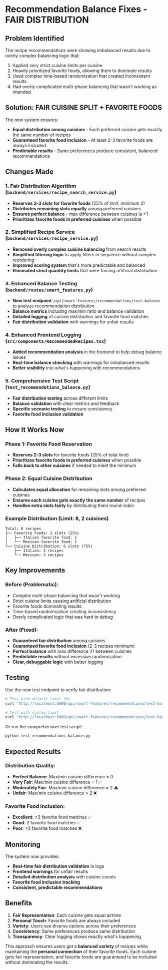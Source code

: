 # Recommendation Balance Fixes - FAIR DISTRIBUTION

## Problem Identified
The recipe recommendations were showing imbalanced results due to overly complex balancing logic that:
1. Applied very strict cuisine limits per cuisine
2. Heavily prioritized favorite foods, allowing them to dominate results
3. Used complex time-based randomization that created inconsistent results
4. Had overly complicated multi-phase balancing that wasn't working as intended

## Solution: FAIR CUISINE SPLIT + FAVORITE FOODS

The new system ensures:
- **Equal distribution among cuisines** - Each preferred cuisine gets exactly the same number of recipes
- **Guaranteed favorite food inclusion** - At least 2-3 favorite foods are always included
- **Predictable results** - Same preferences produce consistent, balanced recommendations

## Changes Made

### 1. Fair Distribution Algorithm (`backend/services/recipe_search_service.py`)
- **Reserves 2-3 slots for favorite foods** (25% of limit, minimum 2)
- **Distributes remaining slots equally** among preferred cuisines
- **Ensures perfect balance** - max difference between cuisines is ≤1
- **Prioritizes favorite foods in preferred cuisines** when possible

### 2. Simplified Recipe Service (`backend/services/recipe_service.py`)
- **Removed overly complex cuisine balancing** from search results
- **Simplified filtering logic** to apply filters in sequence without complex reordering
- **Improved scoring system** that's more predictable and balanced
- **Eliminated strict quantity limits** that were forcing artificial distribution

### 3. Enhanced Balance Testing (`backend/routes/smart_features.py`)
- **New test endpoint** `/api/smart-features/recommendations/test-balance` to analyze recommendation distribution
- **Balance metrics** including max/min ratio and balance validation
- **Detailed logging** of cuisine distribution and favorite food matches
- **Fair distribution validation** with warnings for unfair results

### 4. Enhanced Frontend Logging (`src/components/RecommendedRecipes.tsx`)
- **Added recommendation analysis** in the frontend to help debug balance issues
- **Real-time balance checking** with warnings for imbalanced results
- **Better visibility** into what's happening with recommendations

### 5. Comprehensive Test Script (`test_recommendations_balance.py`)
- **Fair distribution testing** across different limits
- **Balance validation** with clear metrics and feedback
- **Specific scenario testing** to ensure consistency
- **Favorite food inclusion validation**

## How It Works Now

### Phase 1: Favorite Food Reservation
- **Reserves 2-3 slots** for favorite foods (25% of total limit)
- **Prioritizes favorite foods in preferred cuisines** when possible
- **Falls back to other cuisines** if needed to meet the minimum

### Phase 2: Equal Cuisine Distribution
- **Calculates equal allocation** for remaining slots among preferred cuisines
- **Ensures each cuisine gets exactly the same number** of recipes
- **Handles extra slots fairly** by distributing them round-robin

### Example Distribution (Limit: 8, 2 cuisines)
```
Total: 8 recipes
├── Favorite Foods: 2 slots (25%)
│   ├── Italian favorite food: 1
│   └── Mexican favorite food: 1
└── Cuisine Distribution: 6 slots (75%)
    ├── Italian: 3 recipes
    └── Mexican: 3 recipes
```

## Key Improvements

### Before (Problematic):
- Complex multi-phase balancing that wasn't working
- Strict cuisine limits causing artificial distribution
- Favorite foods dominating results
- Time-based randomization creating inconsistency
- Overly complicated logic that was hard to debug

### After (Fixed):
- **Guaranteed fair distribution** among cuisines
- **Guaranteed favorite food inclusion** (2-3 recipes minimum)
- **Perfect balance** with max difference ≤1 between cuisines
- **Predictable results** without excessive randomization
- **Clear, debuggable logic** with better logging

## Testing

Use the new test endpoint to verify fair distribution:
```bash
# Test with default limit (8)
curl "http://localhost:5000/api/smart-features/recommendations/test-balance"

# Test with custom limit
curl "http://localhost:5000/api/smart-features/recommendations/test-balance?limit=12"
```

Or run the comprehensive test script:
```bash
python test_recommendations_balance.py
```

## Expected Results

### Distribution Quality:
- **Perfect Balance**: Max/min cuisine difference = 0
- **Very Fair**: Max/min cuisine difference = 1 ✅
- **Moderately Fair**: Max/min cuisine difference = 2 ⚠️
- **Unfair**: Max/min cuisine difference > 2 ❌

### Favorite Food Inclusion:
- **Excellent**: ≥3 favorite food matches ✅
- **Good**: 2 favorite food matches ✅
- **Poor**: <2 favorite food matches ❌

## Monitoring

The system now provides:
- **Real-time fair distribution validation** in logs
- **Frontend warnings** for unfair results
- **Detailed distribution analysis** with cuisine counts
- **Favorite food inclusion tracking**
- **Consistent, predictable recommendations**

## Benefits

1. **Fair Representation**: Each cuisine gets equal airtime
2. **Personal Touch**: Favorite foods are always included
3. **Variety**: Users see diverse options across their preferences
4. **Consistency**: Same preferences produce same distribution
5. **Transparency**: Clear logging shows exactly what's happening

This approach ensures users get a **balanced variety** of recipes while maintaining the **personal connection** of their favorite foods. Each cuisine gets fair representation, and favorite foods are guaranteed to be included without dominating the results.
